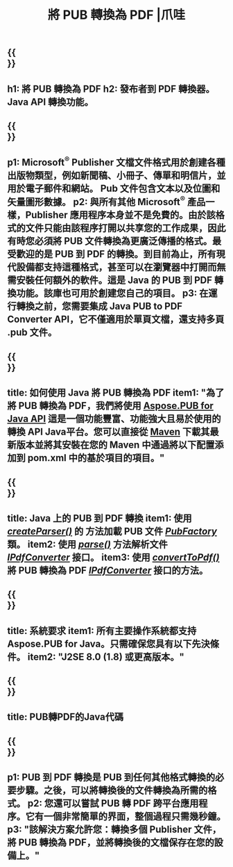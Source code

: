 ﻿---
translation: true
template: /_templates/conversion-child-java.md
title: 將 PUB 轉換為 PDF |爪哇
description: 在 Windows、Linux 和 Mac OS X 上使用 Java API 將 PUB 轉換為 PDF。發布者轉換功能可輕鬆集成到您自己的解決方案中。
url: /java/conversion/pub-to-pdf/
metakeywords: pub 到 pdf java，將 pub 轉換為 pdf java，java pub 到 pdf，publisher 到 pdf java
family: pub
platformtag: java
feature: conversion
---

{{<section banner>}}
---
h1: 將 PUB 轉換為 PDF
h2: 發布者到 PDF 轉換器。 Java API 轉換功能。
---

{{<section overview>}}
---
p1: Microsoft<sup>®</sup> Publisher 文檔文件格式用於創建各種出版物類型，例如新聞稿、小冊子、傳單和明信片，並用於電子郵件和網站。 Pub 文件包含文本以及位圖和矢量圖形數據。
p2: 與所有其他 Microsoft<sup>®</sup> 產品一樣，Publisher 應用程序本身並不是免費的。由於該格式的文件只能由該程序打開以共享您的工作成果，因此有時您必須將 PUB 文件轉換為更廣泛傳播的格式。最受歡迎的是 PUB 到 PDF 的轉換。到目前為止，所有現代設備都支持這種格式，甚至可以在瀏覽器中打開而無需安裝任何額外的軟件。這是 Java 的 PUB 到 PDF 轉換功能。該庫也可用於創建您自己的項目。
p3: 在運行轉換之前，您需要集成 Java PUB to PDF Converter API，它不僅適用於單頁文檔，還支持多頁 .pub 文件。
---

{{<section widget>}}
---
title: 如何使用 Java 將 PUB 轉換為 PDF
item1: "為了將 PUB 轉換為 PDF，我們將使用 [Aspose.PUB for Java API](https://products.aspose.com/pub/java/) 這是一個功能豐富、功能強大且易於使用的轉換 API Java平台。您可以直接從 [Maven](https://repository.aspose.com/pub/) 下載其最新版本並將其安裝在您的 Maven 中通過將以下配置添加到 pom.xml 中的基於項目的項目。"
---

{{<section feature1>}}
---
title: Java 上的 PUB 到 PDF 轉換
item1: 使用 [*createParser()*](https://reference.aspose.com/pub/java/com.aspose.pub/PubFactory#createParser-java.lang.String-) 的  方法加載 PUB 文件 [*PubFactory*](https://reference.aspose.com/pub/java/com.aspose.pub/PubFactory) 類。
item2: 使用 [*parse()*](https://reference.aspose.com/pub/java/com.aspose.pub/IPubParser#parse--) 方法解析文件 [*IPdfConverter*](https://reference.aspose.com/pub/java/com.aspose.pub/IPubParser) 接口。
item3: 使用 [*convertToPdf()*](https://reference.aspose.com/pub/java/com.aspose.pub/IPdfConverter#convertToPdf-com.aspose.pub.Document-java.lang.String-) 將 PUB 轉換為 PDF [*IPdfConverter*](https://reference.aspose.com/pub/java/com.aspose.pub/IPdfConverter) 接口的方法。
---

{{<section feature2>}}
---
title: 系統要求
item1: 所有主要操作系統都支持 Aspose.PUB for Java。只需確保您具有以下先決條件。
item2: "J2SE 8.0 (1.8) 或更高版本。"
---

{{<section codeexample>}}
---
title: PUB轉PDF的Java代碼
---

{{<section summary>}}
---
p1: PUB 到 PDF 轉換是 PUB 到任何其他格式轉換的必要步驟。之後，可以將轉換後的文件轉換為所需的格式。
p2: 您還可以嘗試 PUB 轉 PDF 跨平台應用程序。它有一個非常簡單的界面，整個過程只需幾秒鐘。
p3: "該解決方案允許您：轉換多個 Publisher 文件，將 PUB 轉換為 PDF，並將轉換後的文檔保存在您的設備上。"
---